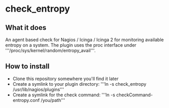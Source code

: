 check_entropy
=============

What it does
------------

An agent based check for Nagios / Icinga / Icinga 2 for monitoring available entropy on a system.
The plugin uses the proc interface under '''/proc/sys/kernel/random/entropy_avail'''.

How to install
--------------

* Clone this repository somewhere you'll find it later
* Create a symlink to your plugin directory: '''ln -s check_entropy /usr/lib/nagios/plugins'''
* Create a symlink for the check command: '''ln -s checkCommand-entropy.conf /you/path'''
